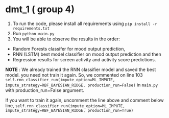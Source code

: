 # dmt_1 ( group 4) 

1. To run the code, please install all requirements using `pip install -r requirements.txt`
2. Run `python main.py`
3. You will be able to observe the results in the order: 

 - Random Forests classifer for mood output prediction, 
 - RNN (LSTM) best model classifier on mood output prediction and then 
 - Regression results for screen activity and activity score predictions. 

**NOTE** : We already trained the RNN classifier model and saved the best model. you need not train it again. So, we commented on line 103 
`self.rnn_classifier_run(impute_option=ML_IMPUTE, impute_strategy=RBF_BAYESIAN_RIDGE, production_run=False)` in `main.py` with production_run=False argument. 

If you want to train it again, uncomment the line above and comment below line, 
`self.rnn_classifier_run(impute_option=ML_IMPUTE, impute_strategy=RBF_BAYESIAN_RIDGE, production_run=True)`
